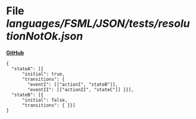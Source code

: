 # File _languages/FSML/JSON/tests/resolutionNotOk.json_
**[GitHub](https://github.com/softlang/yas/blob/master/languages/FSML/JSON/tests/resolutionNotOk.json)**
```
{
  "stateA": [{
      "initial": true,
      "transitions": {
        "eventI": [["actionI", "stateB"]],
        "eventII": [["actionII", "stateC"]] }}],
  "stateB": [{
      "initial": false,
      "transitions": { }}]
}
```
